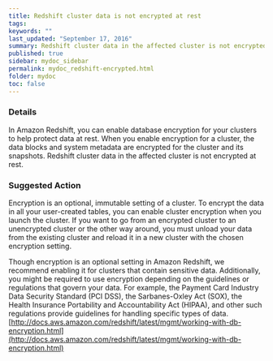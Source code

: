 ```yaml
---
title: Redshift cluster data is not encrypted at rest
tags:
keywords: ""
last_updated: "September 17, 2016"
summary: Redshift cluster data in the affected cluster is not encrypted at rest.
published: true
sidebar: mydoc_sidebar
permalink: mydoc_redshift-encrypted.html
folder: mydoc
toc: false
---
```


### Details  
In Amazon Redshift, you can enable database encryption for your clusters to help protect data at rest. When you enable encryption for a cluster, the data blocks and system metadata are encrypted for the cluster and its snapshots. Redshift cluster data in the affected cluster is not encrypted at rest.

### Suggested Action  
Encryption is an optional, immutable setting of a cluster. To encrypt the data in all your user-created tables, you can enable cluster encryption when you launch the cluster. If you want to go from an encrypted cluster to an unencrypted cluster or the other way around, you must unload your data from the existing cluster and reload it in a new cluster with the chosen encryption setting.  

Though encryption is an optional setting in Amazon Redshift, we recommend enabling it for clusters that contain sensitive data. Additionally, you might be required to use encryption depending on the guidelines or regulations that govern your data. For example, the Payment Card Industry Data Security Standard (PCI DSS), the Sarbanes-Oxley Act (SOX), the Health Insurance Portability and Accountability Act (HIPAA), and other such regulations provide guidelines for handling specific types of data.  
[http://docs.aws.amazon.com/redshift/latest/mgmt/working-with-db-encryption.html](http://docs.aws.amazon.com/redshift/latest/mgmt/working-with-db-encryption.html)
